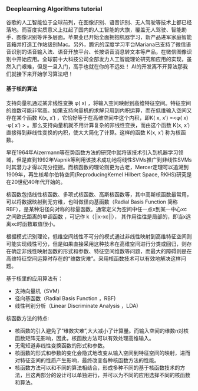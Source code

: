 ### Deeplearning Algorithms tutorial
谷歌的人工智能位于全球前列，在图像识别、语音识别、无人驾驶等技术上都已经落地。而百度实质意义上扛起了国内的人工智能的大旗，覆盖无人驾驶、智能助手、图像识别等许多层面。苹果业已开始全面拥抱机器学习，新产品进军家庭智能音箱并打造工作站级别Mac。另外，腾讯的深度学习平台Mariana已支持了微信语音识别的语音输入法、语音开放平台、长按语音消息转文本等产品，在微信图像识别中开始应用。全球前十大科技公司全部发力人工智能理论研究和应用的实现，虽然入门艰难，但是一旦入门，高手也就在你的不远处！
AI的开发离不开算法那我们就接下来开始学习算法吧！

#### 基于核的算法

支持向量机通过某非线性变换 φ( x) ，将输入空间映射到高维特征空间。特征空间的维数可能非常高。如果支持向量机的求解只用到内积运算，而在低维输入空间又存在某个函数 K(x, x′) ，它恰好等于在高维空间中这个内积，即K( x, x′) =<φ( x) ⋅φ( x′) > 。那么支持向量机就不用计算复杂的非线性变换，而由这个函数 K(x, x′) 直接得到非线性变换的内积，使大大简化了计算。这样的函数 K(x, x′) 称为核函数。

早在1964年Aizermann等在势函数方法的研究中就将该技术引入到机器学习领域，但是直到1992年Vapnik等利用该技术成功地将线性SVMs推广到非线性SVMs时其潜力才得以充分挖掘。而核函数的理论则更为古老，Mercer定理可以追溯到1909年，再生核希尔伯特空间(ReproducingKernel Hilbert Space, RKHS)研究是在20世纪40年代开始的。

核函数包括线性核函数、多项式核函数、高斯核函数等，其中高斯核函数最常用，可以将数据映射到无穷维，也叫做径向基函数（Radial Basis Function 简称 RBF），是某种沿径向对称的标量函数。通常定义为空间中任一点x到某一中心xc之间欧氏距离的单调函数 ，可记作 k（||x-xc||）， 其作用往往是局部的，即当x远离xc时函数取值很小。

 根据模式识别理论，低维空间线性不可分的模式通过非线性映射到高维特征空间则可能实现线性可分，但是如果直接采用这种技术在高维空间进行分类或回归，则存在确定非线性映射函数的形式和参数、特征空间维数等问题，而最大的障碍则是在高维特征空间运算时存在的“维数灾难”。采用核函数技术可以有效地解决这样问题。
 
 
基于核里的应用算法有：
* 支持向量机（SVM）
* 径向基函数（Radial Basis Function ，RBF)
* 线性判别分析（Linear Discriminate Analysis ，LDA)

核函数方法的特点:
* 核函数的引入避免了“维数灾难”,大大减小了计算量。而输入空间的维数n对核函数矩阵无影响，因此，核函数方法可以有效处理高维输入。
* 无需知道非线性变换函数的形式和参数。
* 核函数的形式和参数的变化会隐式地改变从输入空间到特征空间的映射，进而对特征空间的性质产生影响，最终改变各种核函数方法的性能。
* 核函数方法可以和不同的算法相结合，形成多种不同的基于核函数技术的方法，且这两部分的设计可以单独进行，并可以为不同的应用选择不同的核函数和算法。
